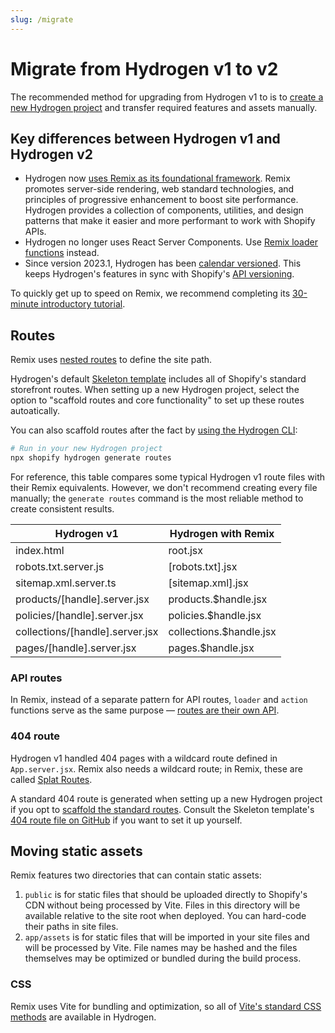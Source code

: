 ```yaml
---
slug: /migrate
---
```


# Migrate from Hydrogen v1 to v2

The recommended method for upgrading from Hydrogen v1 to  is to [create a new Hydrogen project](https://shopify.dev/docs/custom-storefronts/hydrogen/getting-started) and transfer required features and assets manually.

## Key differences between Hydrogen v1 and Hydrogen v2

- Hydrogen now [uses Remix as its foundational framework](https://hydrogen.shopify.dev/update/remixing-hydrogen). Remix promotes server-side rendering, web standard technologies, and principles of progressive enhancement to boost site performance. Hydrogen provides a collection of components, utilities, and design patterns that make it easier and more performant to work with Shopify APIs.
- Hydrogen no longer uses React Server Components. Use [Remix loader functions](https://remix.run/docs/en/main/route/loader) instead.
- Since version 2023.1, Hydrogen has been [calendar versioned](https://calver.org/). This keeps Hydrogen's features in sync with Shopify's [API versioning](https://shopify.dev/docs/api/usage/versioning).

To quickly get up to speed on Remix, we recommend completing its [30-minute introductory tutorial](https://remix.run/docs/en/main/start/tutorial).

## Routes

Remix uses [nested routes](https://remix.run/docs/en/main/discussion/routes) to define the site path.

Hydrogen's default [Skeleton template](https://github.com/Shopify/hydrogen/tree/main/templates/skeleton) includes all of Shopify's standard storefront routes. When setting up a new Hydrogen project, select the option to "scaffold routes and core functionality" to set up these routes autoatically.

You can also scaffold routes after the fact by [using the Hydrogen CLI](https://shopify.dev/docs/api/shopify-cli/hydrogen/hydrogen-generate-routes):

```sh
# Run in your new Hydrogen project
npx shopify hydrogen generate routes
```

For reference, this table compares some typical Hydrogen v1 route files with their Remix equivalents. However, we don't recommend creating every file manually; the `generate routes` command is the most reliable method to create consistent results.

| **Hydrogen v1**                 | **Hydrogen with Remix** |
| ------------------------------- | ----------------------- |
| index.html                      | root.jsx
| robots.txt.server.js            | [robots.txt].jsx        |
| sitemap.xml.server.ts           | [sitemap.xml].jsx       |
| products/[handle].server.jsx    | products.$handle.jsx    |
| policies/[handle].server.jsx    | policies.$handle.jsx    |
| collections/[handle].server.jsx | collections.$handle.jsx |
| pages/[handle].server.jsx       | pages.$handle.jsx       |


### API routes

In Remix, instead of a separate pattern for API routes, `loader` and `action` functions serve as the same purpose — [routes are their own API](https://remix.run/docs/en/main/guides/api-routes#routes-are-their-own-api).

### 404 route

Hydrogen v1 handled 404 pages with a wildcard route defined in `App.server.jsx`. Remix also needs a wildcard route; in Remix, these are called [Splat Routes](https://remix.run/docs/en/main/file-conventions/routes#splat-routes).

A standard 404 route is generated when setting up a new Hydrogen project if you opt to [scaffold the standard routes](#routes). Consult the Skeleton template's [404 route file on GitHub](https://github.com/Shopify/hydrogen/blob/main/templates/skeleton/app/routes/%24.tsx) if you want to set it up yourself.

## Moving static assets

Remix features two directories that can contain static assets:

1. `public` is for static files that should be uploaded directly to Shopify's CDN without being processed by Vite. Files in this directory will be available relative to the site root when deployed. You can hard-code their paths in site files.
1. `app/assets` is for static files that will be imported in your site files and will be processed by Vite. File names may be hashed and the files themselves may be optimized or bundled during the build process.

### CSS

Remix uses Vite for bundling and optimization, so all of [Vite's standard CSS methods](https://vitejs.dev/guide/features#css) are available in Hydrogen.

